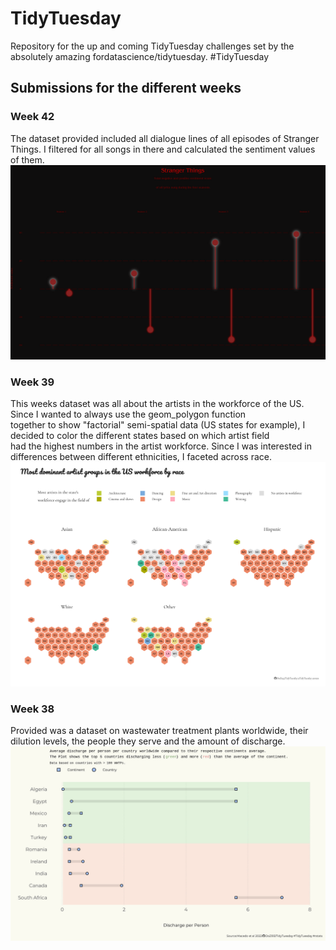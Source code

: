 # TidyTuesday
Repository for the up and coming TidyTuesday challenges set by the absolutely amazing fordatascience/tidytuesday. #TidyTuesday

## Submissions for the different weeks

### Week 42
The dataset provided included all dialogue lines of all episodes of Stranger Things. I filtered for all songs in there and calculated the sentiment values of them.
![](2022/Week_42/TidyTuesday_Week42.jpg)

### Week 39
This weeks dataset was all about the artists in the workforce of the US. Since I wanted to always use the geom_polygon function <br>
together to show "factorial" semi-spatial data (US states for example), I decided to color the different states based on which artist field <br>
had the highest numbers in the artist workforce. Since I was interested in differences between different ethnicities, I faceted across race.
![](2022/Week_39/hexamap.png)

### Week 38
Provided was a dataset on wastewater treatment plants worldwide, their dilution levels, the people they serve and the amount of discharge.
![](2022/Week_38/TidyTuesday_Week38.jpg)

